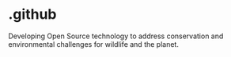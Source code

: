 # .github
Developing Open Source technology to address conservation and environmental challenges for wildlife and the planet.
